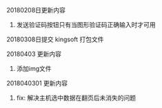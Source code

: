 20180208日更新内容

1. 发送验证码按钮只有当图形验证码正确输入时才可用

20180308日提交 kingsoft 打包文件


20180403 更新内容
1. 添加img文件

2018040301 更新内容
1. fix: 解决主机选中数据在翻页后未消失的问题